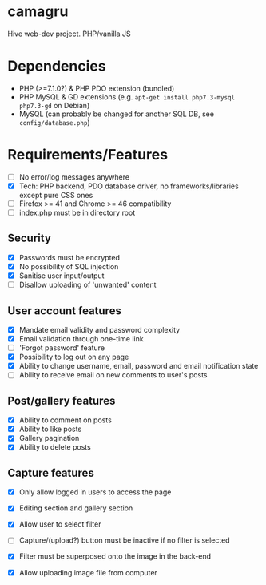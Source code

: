 # camagru
Hive web-dev project. PHP/vanilla JS

# Dependencies
* PHP (>=7.1.0?) & PHP PDO extension (bundled)
* PHP MySQL & GD extensions (e.g. `apt-get install php7.3-mysql php7.3-gd` on Debian)
* MySQL (can probably be changed for another SQL DB, see `config/database.php`)

# Requirements/Features
- [ ] No error/log messages anywhere
- [x] Tech: PHP backend, PDO database driver, no frameworks/libraries except pure CSS ones
- [ ] Firefox >= 41 and Chrome >= 46 compatibility
- [ ] index.php must be in directory root

## Security
- [x] Passwords must be encrypted
- [x] No possibility of SQL injection
- [x] Sanitise user input/output
- [ ] Disallow uploading of 'unwanted' content

## User account features
- [x] Mandate email validity and password complexity
- [x] Email validation through one-time link
- [ ] 'Forgot password' feature
- [x] Possibility to log out on any page
- [x] Ability to change username, email, password and email notification state
- [ ] Ability to receive email on new comments to user's posts

## Post/gallery features
- [x] Ability to comment on posts
- [x] Ability to like posts
- [x] Gallery pagination
- [x] Ability to delete posts

## Capture features
- [x] Only allow logged in users to access the page
- [x] Editing section and gallery section
- [x] Allow user to select filter
- [ ] Capture/(upload?) button must be inactive if no filter is selected
- [x] Filter must be superposed onto the image in the back-end
- [x] Allow uploading image file from computer

